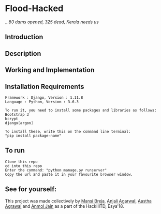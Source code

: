 # Flood-Hacked
*...80 dams opened, 325 dead, Kerala needs us*

## Introduction

## Description

## Working and Implementation

## Installation Requirements

```
Framework : Django, Version : 1.11.8
Language : Python, Version : 3.6.3

To run it, you need to install some packages and libraries as follows:
Bootstrap 3
bcrypt
django[argon]

To install these, write this on the command line terminal:
"pip install package-name"
```

## To run

```
Clone this repo
cd into this repo
Enter the command: "python manage.py runserver"
Copy the url and paste it in your favourite browser window.
```

## See for yourself:



This project was made collectively by [Mansi Breja](https://github.com/MansiBreja), [Anjali Agarwal](https://github.com/aganjali10), [Aastha Agrawal](https://github.com/aastha980) and [Anmol Jain](https://github.com/anmol-1602) as a part of the HackIIITD, Esya'18. 

